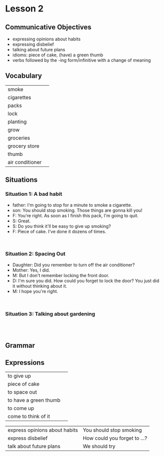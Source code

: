 # Lesson 2


## Communicative Objectives
- expressing opinions about habits
- expressing disbelief
- talking about future plans
- idioms: piece of cake, (have) a green thumb
- verbs followed by the -ing form/infinitive with a change of meaning



## Vocabulary
|   |   |
|:---|:---|
| smoke |  |
| cigarettes |  |
| packs |  |
| lock |  |
| planting |  |
| grow |  |
| groceries |  |
| grocery store |  |
| thumb |  |
| air conditioner |  |



## Situations
### Situation 1: A bad habit
- father: I'm going to stop for a minute to smoke a cigarette.
- son: You should stop smoking. Those things are gonna kill you!
- F: You're right. As soon as I finish this pack, I'm going to quit.
- S: Great.
- S: Do you think it'll be easy to give up smoking?
- F: Piece of cake. I've done it dozens of times.
<br>


### Situation 2: Spacing Out
- Daughter:  Did you remember to turn off the air conditioner?
- Mother: Yes, I did.
- M: But I don't remember locking the front door.
- D: I'm sure you did. How could you forget to lock the door? You just did it without thinking about it.
- M: I hope you're right.
<br>


### Situation 3: Talking about gardening

<br><br>


## Grammar



## Expressions
|   |   |
|:---|:---|
| to give up |  |
| piece of cake |  |
| to space out |  |
| to have a green thumb |  |
| to come up |  |
| come to think of it |  |


|   |   |
|:---|:---|
| express opinions about habits | You should stop smoking |
| express disbelief | How could you forget to ...? | 
| talk about future plans | We should try |
